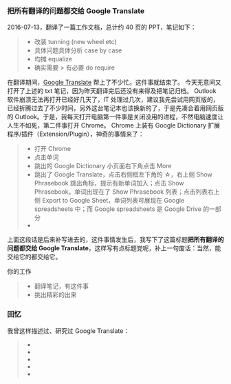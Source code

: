 
### 把所有翻译的问题都交给 Google Translate

2016-07-13，翻译了一篇工作文档，总计约 40 页的 PPT，笔记如下：
> * 改装 tunning (new wheel etc)
> * 具体问题具体分析 case by case
> * 均摊 equalize 
> * 确实需要 > 有必要 do require 

在翻译期间，[Google Translate](https://translate.google.com/) 帮上了不少忙。这件事就结束了。
今天无意间又打开了上述的 txt 笔记，因为昨天翻译完后还没有来得及把笔记归档。
Outlook 软件崩溃无法再打开已经好几天了，IT 处理过几次，建议我先尝试用网页版的，已经折腾过去了不少时间，另外这台笔记本也该换新的了，于是先凑合着用网页版的 Outlook。于是，我每天打开电脑第一件事是关闭没用的进程，不然电脑速度让人生不如死，第二件事打开 Chrome。
Chrome 上装有 Google Dictionary 扩展程序/插件（Extension/Plugin），神奇的事情来了：
> * 打开 Chrome
> * 点击单词
> * 跳出的 Google Dictionary 小页面右下角点击 More
> * 跳出了 Google Translate，点击右侧框左下角的 ☆，右上侧 Show Phrasebook 跳出角标，提示有新单词加入；点击 Show Phrasebook，单词出现在了 Show Phrasebook 列表；点击列表右上侧 Export to Google Sheet，单词列表可展现在 Google spreadsheets 中；而 Google spreadsheets 是 Google Drive 的一部分
> * 

上面这段话是后来补写进去的，这件事情发生后，我写下了这篇标题**把所有翻译的问题都交给 Google Translate**，这样写有点标题党呢，补上一句废话：当然，能交给它的都交给它。

你的工作
> * 翻译笔记，有这件事
> * 挑出精彩的出来

### 回忆
我曾这样描述过、研究过 Google Translate：
> * 
> * 
> * 
> * 
> * 


